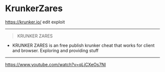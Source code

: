# KrunkerZares
https://krunker.io/ edit exploit
>
__________________________________
>KRUNKER ZARES
- KRUNKER ZARES is an free publish krunker cheat that works for client and browser. Exploring and providing stuff
__________________________________


https://www.youtube.com/watch?v=qLjCXeOs7NI
